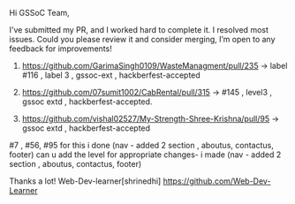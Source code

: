 Hi GSSoC Team,

I've submitted my PR, and I worked hard to complete it. I resolved most issues. Could you please review it and consider merging,
I’m open to any feedback for improvements!

1. https://github.com/GarimaSingh0109/WasteManagment/pull/235  ->   label  #116 , label 3 , gssoc-ext , hackberfest-accepted


2.  https://github.com/07sumit1002/CabRental/pull/315 -> #145 , level3 , gssoc extd , hackberfest-accepted.
  

3.  https://github.com/vishal02527/My-Strength-Shree-Krishna/pull/95 ->  gssoc extd , hackberfest-accepted

 #7 , #56, #95
for this i done  (nav - added 2 section , aboutus, contactus, footer)
can u add the level for appropriate changes- i made (nav - added 2 section , aboutus, contactus, footer)


Thanks a lot! 
Web-Dev-learner[shrinedhi]
https://github.com/Web-Dev-Learner
